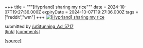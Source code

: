+++
title = """[Hyprland] sharing my rice"""
date = 2024-10-07T19:27:36.000Z
expiryDate = 2024-10-07T19:27:36.000Z
tags = ["reddit","wm"]
+++
[![[Hyprland] sharing my rice](https://preview.redd.it/l3puvly7ydtd1.png?width=640&crop=smart&auto=webp&s=1298a0fdc2af918f42f3ffa6209aca0f093c10be "[Hyprland] sharing my rice")](https://www.reddit.com/r/unixporn/comments/1fyg9ds/hyprland_sharing_my_rice/)

submitted by [/u/Stunning\_Ad\_5717](https://www.reddit.com/user/Stunning_Ad_5717)  
[\[link\]](https://i.redd.it/l3puvly7ydtd1.png) [\[comments\]](https://www.reddit.com/r/unixporn/comments/1fyg9ds/hyprland_sharing_my_rice/)

[[source]](https://www.reddit.com/r/unixporn/comments/1fyg9ds/hyprland_sharing_my_rice/)
